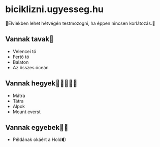# biciklizni.ugyesseg.hu
🚳Elviekben lehet hétvégén testmozogni, ha éppen nincsen korlátozás.🚴

## Vannak tavak🌊
- Velencei tó
- Fertő tó
- Balaton
- Az összes óceán
## Vannak hegyek🚵‍♀🚵🏻‍♂
- Mátra
- Tátra
- Alpok
- Mount everst
## Vannak egyebek💾🎽
- Példának okáért a Hold🌓
